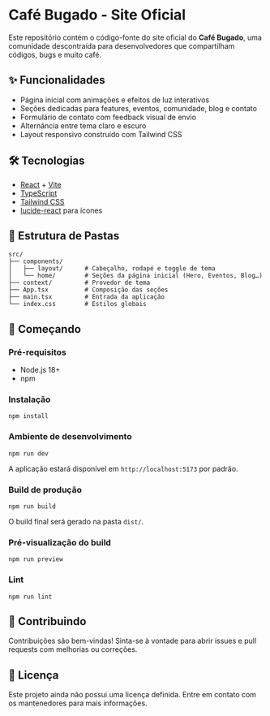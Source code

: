 # Café Bugado - Site Oficial

Este repositório contém o código-fonte do site oficial do **Café Bugado**, uma comunidade descontraída para desenvolvedores que compartilham códigos, bugs e muito café.

## ✨ Funcionalidades
- Página inicial com animações e efeitos de luz interativos
- Seções dedicadas para features, eventos, comunidade, blog e contato
- Formulário de contato com feedback visual de envio
- Alternância entre tema claro e escuro
- Layout responsivo construído com Tailwind CSS

## 🛠️ Tecnologias
- [React](https://react.dev) + [Vite](https://vitejs.dev)
- [TypeScript](https://www.typescriptlang.org)
- [Tailwind CSS](https://tailwindcss.com)
- [lucide-react](https://lucide.dev) para ícones

## 📂 Estrutura de Pastas
```
src/
├── components/
│   ├── layout/      # Cabeçalho, rodapé e toggle de tema
│   └── home/        # Seções da página inicial (Hero, Eventos, Blog…)
├── context/         # Provedor de tema
├── App.tsx          # Composição das seções
├── main.tsx         # Entrada da aplicação
└── index.css        # Estilos globais
```

## 🚀 Começando
### Pré-requisitos
- Node.js 18+
- npm

### Instalação
```
npm install
```

### Ambiente de desenvolvimento
```
npm run dev
```
A aplicação estará disponível em `http://localhost:5173` por padrão.

### Build de produção
```
npm run build
```
O build final será gerado na pasta `dist/`.

### Pré-visualização do build
```
npm run preview
```

### Lint
```
npm run lint
```

## 🤝 Contribuindo
Contribuições são bem-vindas! Sinta-se à vontade para abrir issues e pull requests com melhorias ou correções.

## 📄 Licença
Este projeto ainda não possui uma licença definida. Entre em contato com os mantenedores para mais informações.

